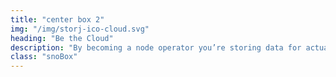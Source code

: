 ```yaml
---
title: "center box 2"
img: "/img/storj-ico-cloud.svg"
heading: "Be the Cloud"
description: "By becoming a node operator you’re storing data for actual customers, all while getting paid. Become the decentralized cloud and disrupt the cloud storage giants."
class: "snoBox"
---
```


